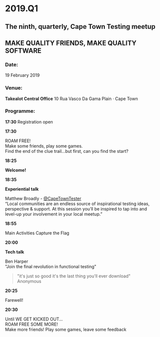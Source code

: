 # 2019.Q1

## The ninth, quarterly, Cape Town Testing meetup

## MAKE QUALITY FRIENDS, MAKE QUALITY SOFTWARE

### Date:
19 February 2019

### Venue:
**Takealot Central Office**
10 Rua Vasco Da Gama Plain · Cape Town

### Programme:
**17:30**
  Registration open

**17:30**

ROAM FREE!  
Make some friends, play some games.  
Find the end of the clue trail...but first, can you find the start?


**18:25**

**Welcome!**

**18:35**

**Experiential talk**

Matthew Broadly - [@CapeTownTester](https://twitter.comCapeTownTester)   
“Local communities are an endless source of inspirational testing ideas, perspective & support. At this session you’ll be inspired to tap into and level-up your involvement in your local meetup.”

**18:55**

Main Activities
Capture the Flag


**20:00**

**Tech talk**

Ben Harper  
"Join the final revolution in functional testing"
> "it's just so good it's the last thing you'll ever download"  
Anonymous

**20:25**

  Farewell!

**20:30**

 Until WE GET KICKED OUT...  
  ROAM FREE SOME MORE!  
  Make more friends! Play some games, leave some feedback
